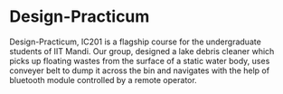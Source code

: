 # Design-Practicum
Design-Practicum, IC201 is a flagship course for the undergraduate students of IIT Mandi.
Our group, designed a lake debris cleaner which picks up floating wastes from the surface of a static water body, uses conveyer belt to dump it across the bin and navigates with the help of bluetooth module controlled by a remote operator.
